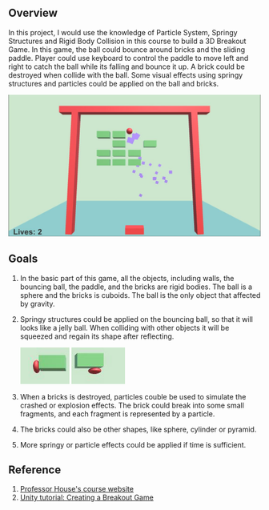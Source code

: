 ## Overview
In this project, I would use the knowledge of Particle System, Springy Structures and Rigid Body Collision in this course to build a 3D Breakout Game. In this game, the ball could bounce around bricks and the sliding paddle. Player could use keyboard to control the paddle to move left and right to catch the ball while its falling and bounce it up. A brick could be destroyed when collide with the ball. Some visual effects using springy structures and particles could be applied on the ball and bricks.

![Breakout Game](img01.jpg)

  
## Goals
1. In the basic part of this game, all the objects, including walls, the bouncing ball, the paddle, and the bricks are rigid bodies. The ball is a sphere and the bricks is cuboids. The ball is the only object that affected by gravity.
2. Springy structures could be applied on the bouncing ball, so that it will looks like a jelly ball. When colliding with other objects it will be squeezed and regain its shape after reflecting.

    ![Springy Ball](img02.jpg)
3. When a bricks is destroyed, particles couble be used to simulate the crashed or explosion effects. The brick could break into some small fragments, and each fragment is represented by a particle.
4. The bricks could also be other shapes, like sphere, cylinder or pyramid.
5. More springy or particle effects could be applied if time is sufficient.

  
## Reference
1. [Professor House's course website](https://people.cs.clemson.edu/~dhouse/courses/817/)
2. [Unity tutorial: Creating a Breakout Game](https://unity3d.com/cn/learn/tutorials/modules/beginner/live-training-archive/creating-a-breakout-game)

